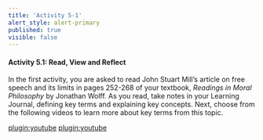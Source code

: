```yaml
---
title: 'Activity 5-1'
alert_style: alert-primary
published: true
visible: false
---
```

#### Activity 5.1: Read, View and Reflect
In the first activity, you are asked to read John Stuart Mill’s article on free speech and its limits in pages 252-268 of your textbook, *Readings in Moral Philosophy* by Jonathan Wolff. As you read, take notes in your Learning Journal, defining key terms and explaining key concepts.
Next, choose from the following videos to learn more about key terms from this
topic.

[plugin:youtube](https://www.youtube.com/watch?v=_wF2aIQM4M8)
[plugin:youtube](https://www.youtube.com/watch?v=QWZrHUvhXcw)

